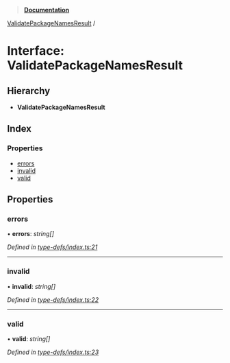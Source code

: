 > **[Documentation](../README.md)**

[ValidatePackageNamesResult](validatepackagenamesresult.md) /

# Interface: ValidatePackageNamesResult

## Hierarchy

* **ValidatePackageNamesResult**

## Index

### Properties

* [errors](validatepackagenamesresult.md#errors)
* [invalid](validatepackagenamesresult.md#invalid)
* [valid](validatepackagenamesresult.md#valid)

## Properties

###  errors

• **errors**: *string[]*

*Defined in [type-defs/index.ts:21](https://github.com/dylanaubrey/repodog/blob/0284371/packages/helpers/src/type-defs/index.ts#L21)*

___

###  invalid

• **invalid**: *string[]*

*Defined in [type-defs/index.ts:22](https://github.com/dylanaubrey/repodog/blob/0284371/packages/helpers/src/type-defs/index.ts#L22)*

___

###  valid

• **valid**: *string[]*

*Defined in [type-defs/index.ts:23](https://github.com/dylanaubrey/repodog/blob/0284371/packages/helpers/src/type-defs/index.ts#L23)*